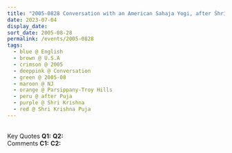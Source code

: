 ```yaml
---
title: "2005-0828 Conversation with an American Sahaja Yogi, after Śhrī Kṛiṣhṇa Pūjā, Ballroom, Hilton Hotel, 1 Hilton Court, Parsippany-Troy Hills, NJ, U.S.A."
date: 2023-07-04
display_date: 
sort_date: 2005-08-28
permalink: /events/2005-0828
tags:
  - blue @ English
  - brown @ U.S.A
  - crimson @ 2005
  - deeppink @ Conversation
  - green @ 2005-08
  - maroon @ NJ
  - orange @ Parsippany-Troy Hills
  - peru @ after Puja
  - purple @ Shri Krishna
  - red @ Shri Krishna Puja
---
```


<br>

<wave-list>
  <list-title color="DarkSeaGreen" width="55">Key Quotes</list-title>
  <list-item color="BlanchedAlmond" width="280"><b>Q1:</b> <i></i></list-item>
  <list-item color="Lavender" width="280"><b>Q2:</b> <i></i></list-item>
</wave-list>

<br>

<wave-list>
  <list-title color="DarkSeaGreen" width="55">Comments</list-title>
  <list-item color="BlanchedAlmond" width="280"><b>C1:</b> <i></i></list-item>
  <list-item color="Lavender" width="280"><b>C2:</b> <i></i></list-item>
</wave-list>